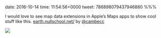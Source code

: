 date: 2016-10-14
time: 11:54:56+0000
tweet: 786898079437946880
%%%

I would love to see map data extensions in Apple’s Maps apps to show cool stuff like this. [earth.nullschool.net/](https://earth.nullschool.net/) by [@cambecc](https://twitter.com/cambecc)

![](CuuflQDWAAAgMYn.jpg)
